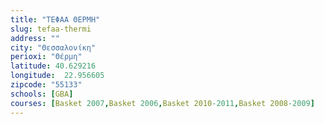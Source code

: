 ```yaml
---
title: "ΤΕΦΑΑ ΘΕΡΜΗ"
slug: tefaa-thermi
address: ""
city: "Θεσσαλονίκη"
perioxi: "Θέρμη"
latitude: 40.629216
longitude:  22.956605
zipcode: "55133"
schools: [GBA]
courses: [Basket 2007,Basket 2006,Basket 2010-2011,Basket 2008-2009]
---
```




